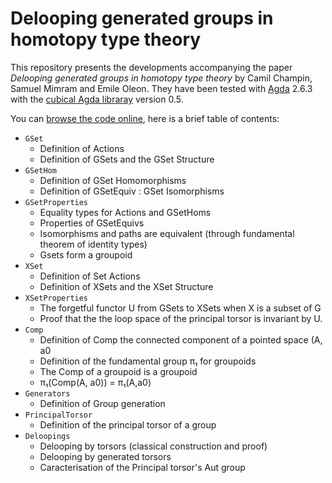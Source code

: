 # Delooping generated groups in homotopy type theory

This repository presents the developments accompanying the paper _Delooping
generated groups in homotopy type theory_ by Camil Champin, Samuel Mimram and
Emile Oleon. They have been tested with
[Agda](https://wiki.portal.chalmers.se/agda/) 2.6.3 with the [cubical Agda
libraray](https://github.com/agda/cubical) version 0.5.

You can [browse the code
online](https://smimram.github.io/generated-deloopings-agda/), here is a brief
table of contents:

- `GSet`
  - Definition of Actions
  - Definition of GSets and the GSet Structure
- `GSetHom`
  - Definition of GSet Homomorphisms
  - Definition of GSetEquiv : GSet Isomorphisms
- `GSetProperties`
  - Equality types for Actions and GSetHoms
  - Properties of GSetEquivs
  - Isomorphisms and paths are equivalent (through fundamental theorem of identity types)
  - Gsets form a groupoid
- `XSet`
  - Definition of Set Actions
  - Definition of XSets and the XSet Structure
- `XSetProperties`
  - The forgetful functor U from GSets to XSets when X is a subset of G
  - Proof that the the loop space of the principal torsor is invariant by U.
- `Comp`
  - Definition of Comp the connected component of a pointed space (A, a0
  - Definition of the fundamental group π₁ for groupoids
  - The Comp of a groupoid is a groupoid
  - π₁(Comp(A, a0)) = π₁(A,a0)
- `Generators`
  - Definition of Group generation
- `PrincipalTorsor`
  - Definition of the principal torsor of a group
- `Deloopings`
  - Delooping by torsors (classical construction and proof)
  - Delooping by generated torsors
  - Caracterisation of the Principal torsor's Aut group
